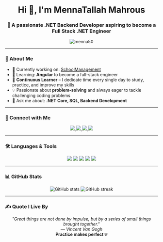 <h1 align="center">Hi 👋, I'm MennaTallah Mahrous</h1>
<h3 align="center">🚀 A passionate .NET Backend Developer aspiring to become a Full Stack .NET Engineer</h3>

<p align="center">
  <img src="https://komarev.com/ghpvc/?username=menna50&label=Profile%20views&color=0e75b6&style=flat" alt="menna50" />
</p>

---

### 🌟 About Me
- 🔭 Currently working on: [SchoolManagement](https://github.com/Menna50/SchoolManagement)  
- 🌱 Learning: **Angular** to become a full-stack engineer  
- 🧠 **Continuous Learner** – I dedicate time every single day to study, practice, and improve my skills  
- 💡 Passionate about **problem-solving** and always eager to tackle challenging coding problems  
- 💬 Ask me about: **.NET Core, SQL, Backend Development**  

---

### 🤝 Connect with Me
<p align="center">
  <a href="https://linkedin.com/in/mennatallah-mahrous-076a69325" target="_blank">
    <img src="https://img.shields.io/badge/LinkedIn-0077B5?style=for-the-badge&logo=linkedin&logoColor=white" />
  </a>
  <a href="https://medium.com/@mennamahrouse753" target="_blank">
    <img src="https://img.shields.io/badge/Medium-12100E?style=for-the-badge&logo=medium&logoColor=white" />
  </a>
  <a href="https://www.youtube.com/@codify-u7v" target="_blank">
    <img src="https://img.shields.io/badge/YouTube-FF0000?style=for-the-badge&logo=youtube&logoColor=white" />
  </a>
  <a href="https://www.leetcode.com/elfaqncpbo" target="_blank">
    <img src="https://img.shields.io/badge/LeetCode-FFA116?style=for-the-badge&logo=leetcode&logoColor=white" />
  </a>
</p>

---

### 🛠️ Languages & Tools
<p align="center">
  <img src="https://img.shields.io/badge/C++-00599C?style=for-the-badge&logo=c%2B%2B&logoColor=white" />
  <img src="https://img.shields.io/badge/C%23-239120?style=for-the-badge&logo=c-sharp&logoColor=white" />
  <img src="https://img.shields.io/badge/.NET-512BD4?style=for-the-badge&logo=dotnet&logoColor=white" />
  <img src="https://img.shields.io/badge/Microsoft_SQL_Server-CC2927?style=for-the-badge&logo=microsoftsqlserver&logoColor=white" />
  <img src="https://img.shields.io/badge/MySQL-4479A1?style=for-the-badge&logo=mysql&logoColor=white" />
</p>

---

### 📊 GitHub Stats
<p align="center">
  <img src="https://github-readme-stats.vercel.app/api?username=menna50&show_icons=true&theme=tokyonight" alt="GitHub stats" />
  <img src="https://github-readme-streak-stats.herokuapp.com/?user=menna50&theme=tokyonight" alt="GitHub streak" />
</p>

---

### ✍️ Quote I Live By
<p align="center">
  <em>"Great things are not done by impulse, but by a series of small things brought together."<br>
  ― Vincent Van Gogh</em>  
  <br>  
  <strong>Practice makes perfect 💡</strong>
</p>
